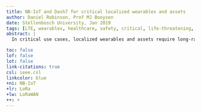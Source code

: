 ```yaml
---
title: NB-IoT and Dash7 for critical localized wearables and assets
author: Daniel Robinson, Prof MJ Booysen
date: Stellenbosch University, Jan 2019
tags: [LTE, wearables, healthcare, safety, critical, life-threatening, SDR, NB-IoT, Dash7, localization]
abstract: |
  In critical use cases, localized wearables and assets require long-range bidirectional wireless networks such as GSM, NB-IoT and Dash7. Non-critical applications can make do with unidirectional LPWANs such as LoRaWAN and SigFox. This paper focuses on the requirements for critical IoT in a power efficient manner and in the indoor-outdoor realm.

toc: false
lof: false
lot: false
link-citations: true
csl: ieee.csl
linkcolor: blue
+ni: NB-IoT
+lr: LoRa
+lw: LoRaWAN
++: +
---
```




